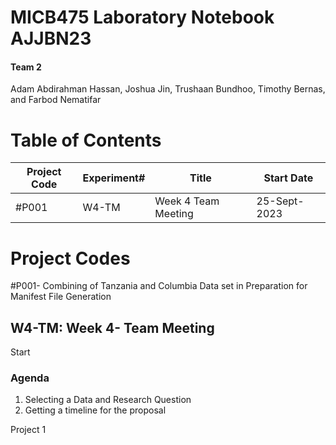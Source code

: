 # MICB475 Laboratory Notebook AJJBN23
#### **Team 2**

Adam Abdirahman Hassan, Joshua Jin, Trushaan Bundhoo, Timothy Bernas, and Farbod Nematifar





# Table of Contents
|Project Code|Experiment#|Title|Start Date|
|------------|-----------|-----|----------|
|#P001      |W4-TM|Week 4 Team Meeting|25-Sept-2023|

# Project Codes
#P001- Combining of Tanzania and Columbia Data set in Preparation for Manifest File Generation

## W4-TM: Week 4- Team Meeting
Start
### Agenda
1. Selecting a Data and Research Question
2. Getting a timeline for the proposal

Project 1
